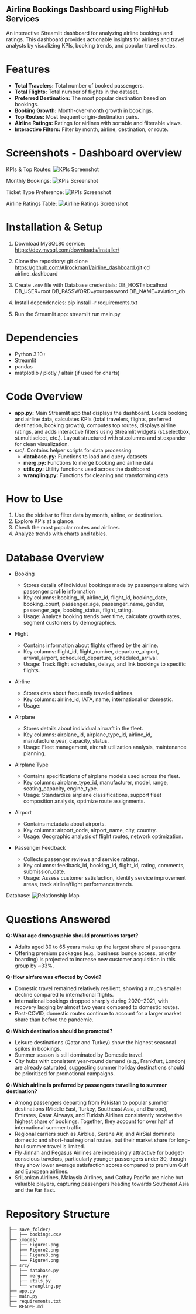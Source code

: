 ## Airline Bookings Dashboard using FlighHub Services

An interactive Streamlit dashboard for analyzing airline bookings and ratings.
This dashboard provides actionable insights for airlines and travel analysts by
visualizing KPIs, booking trends, and popular travel routes.

# Features
 - **Total Travelers:** Total number of booked passengers.
 - **Total Flights:** Total number of flights in the dataset.
 - **Preferred Destination:** The most popular destination based on bookings.
 - **Booking Growth:** Month-over-month growth in bookings.
 - **Top Routes:** Most frequent origin-destination pairs.
 - **Airline Ratings:** Ratings for airlines with sortable and filterable views.
 - **Interactive Filters:** Filter by month, airline, destination, or route.

# Screenshots - Dashboard overview

 KPIs & Top Routes:
 ![KPIs Screenshot](images/Figure1.PNG)

 Monthly Bookings:
 ![KPIs Screenshot](images/Figure2.PNG)

 Ticket Type Preference:
 ![KPIs Screenshot](images/Figure3.PNG)

 Airline Ratings Table:
 ![Airline Ratings Screenshot](images/Figure4.PNG)

# Installation & Setup
 1. Download MySQL80 service:
      https://dev.mysql.com/downloads/installer/

 2. Clone the repository:
    git clone https://github.com/Alirockman1/airline_dashboard.git
    cd airline_dashboard

 3. Create `.env` file with Database credentials:
        DB_HOST=localhost
        DB_USER=root
        DB_PASSWORD=yourpassword
        DB_NAME=aviation_db

 4. Install dependencies:
    pip install -r requirements.txt

 5. Run the Streamlit app:
    streamlit run main.py

# Dependencies
 - Python 3.10+
 - Streamlit
 - pandas
 - matplotlib / plotly / altair (if used for charts)

# Code Overview
 - **app.py:** Main Streamlit app that displays the dashboard. Loads booking and airline data,
   calculates KPIs (total travelers, flights, preferred destination, booking growth),
   computes top routes, displays airline ratings, and adds interactive filters using
   Streamlit widgets (st.selectbox, st.multiselect, etc.). Layout structured with
   st.columns and st.expander for clean visualization.
 - src/: Contains helper scripts for data processing
    - **database.py:** Functions to load and query datasets
    - **merg.py:** Functions to merge booking and airline data
    - **utils.py:** Utility functions used across the dashboard
    - **wrangling.py:** Functions for cleaning and transforming data

# How to Use
 1. Use the sidebar to filter data by month, airline, or destination.
 2. Explore KPIs at a glance.
 3. Check the most popular routes and airlines.
 4. Analyze trends with charts and tables.

# Database Overview
 - Booking
   - Stores details of individual bookings made by passengers along with passenger profile information
   - Key columns: booking_id, airline_id, flight_id, booking_date, booking_count, passenger_age, passenger_name, gender, passenger_age, booking_status, flight_rating.
   - Usage: Analyze booking trends over time, calculate growth rates, segment customers by demographics.

 - Flight
   - Contains information about flights offered by the airline.
   - Key columns: flight_id, flight_number, departure_airport, arrival_airport, scheduled_departure, scheduled_arrival.
   - Usage: Track flight schedules, delays, and link bookings to specific flights.
 
 - Airline
   - Stores data about frequently traveled airlines.
   - Key columns: airline_id, IATA, name, international or domestic.
   - Usage: 

 - Airplane
   - Stores details about individual aircraft in the fleet.
   - Key columns: airplane_id, airplane_type_id, airline_id, manufacture_year, capacity, status.
   - Usage: Fleet management, aircraft utilization analysis, maintenance planning.

 - Airplane Type
   - Contains specifications of airplane models used across the fleet.
   - Key columns: airplane_type_id, manufacturer, model, range, seating_capacity, engine_type.
   - Usage: Standardize airplane classifications, support fleet composition analysis, optimize route assignments.

 - Airport
   - Contains metadata about airports.
   - Key columns: airport_code, airport_name, city, country.
   - Usage: Geographic analysis of flight routes, network optimization.

 - Passenger Feedback
   - Collects passenger reviews and service ratings.
   - Key columns: feedback_id, booking_id, flight_id, rating, comments, submission_date.
   - Usage: Assess customer satisfaction, identify service improvement areas, track airline/flight performance trends.

 Database:
 ![Relationship Map](images/Relationship_map.png)

# Questions Answered
 **Q: What age demographic should promotions target?**
 - Adults aged 30 to 65 years make up the largest share of passengers.
 - Offering premium packages (e.g., business lounge access, priority boarding) is projected to increase new customer acquisition in this group by ~33%.

 **Q: How airfare was effected by Covid?**
 - Domestic travel remained relatively resilient, showing a much smaller decline compared to international flights.
 - International bookings dropped sharply during 2020–2021, with recovery lagging by almost two years compared to domestic routes.
 - Post-COVID, domestic routes continue to account for a larger market share than before the pandemic.

 **Q: Which destination should be promoted?**
 - Leisure destinations (Qatar and Turkey) show the highest seasonal spikes in bookings.
 - Summer season is still dominated by Domestic travel.
 - City hubs with consistent year-round demand (e.g., Frankfurt, London) are already saturated, suggesting summer holiday destinations should be prioritized for promotional campaigns.

 **Q: Which airline is preferred by passengers travelling to summer destination?**
 - Among passengers departing from Pakistan to popular summer destinations (Middle East, Turkey, Southeast Asia, and Europe), Emirates, Qatar Airways, and Turkish Airlines consistently receive the highest share of bookings. Together, they account for over half of international summer traffic.
 - Regional carriers such as Airblue, Serene Air, and AirSial dominate domestic and short-haul regional routes, but their market share for long-haul summer travel is limited.
 - Fly Jinnah and Pegasus Airlines are increasingly attractive for budget-conscious travelers, particularly younger passengers under 30, though they show lower average satisfaction scores compared to premium Gulf and European airlines.
 - SriLankan Airlines, Malaysia Airlines, and Cathay Pacific are niche but valuable players, capturing passengers heading towards Southeast Asia and the Far East.

# Repository Structure
``` airline_dashboard/
 ├── save_folder/
 │   ├── bookings.csv
 ├── images/
 │   ├── Figure1.png
 │   ├── Figure2.png
 │   ├── Figure3.png
 │   └── Figure4.png
 ├── src/
 │   ├── database.py
 │   ├── merg.py
 │   ├── utils.py
 │   └── wrangling.py
 ├── app.py
 ├── main.py 
 ├── requirements.txt
 └── README.md
 ```
